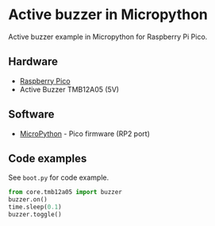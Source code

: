 # Active buzzer in Micropython

Active buzzer example in Micropython for Raspberry Pi Pico.

## Hardware

-   [Raspberry Pico](https://www.raspberrypi.com/products/raspberry-pi-pico/)
-   Active Buzzer TMB12A05 (5V)

## Software

-   [MicroPython](https://micropython.org/download/RPI_PICO/) - Pico firmware (RP2 port)

## Code examples

See `boot.py` for code example.

```py
from core.tmb12a05 import buzzer
buzzer.on()
time.sleep(0.1)
buzzer.toggle()
```
